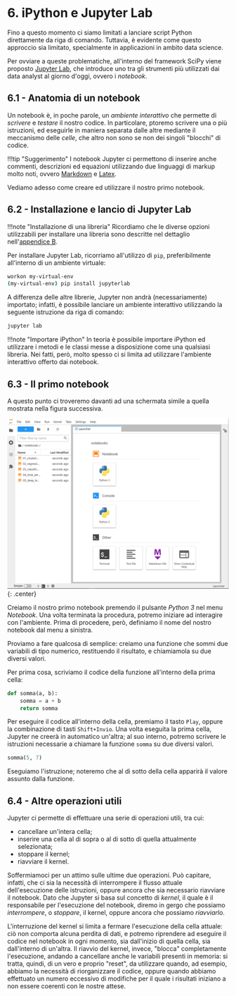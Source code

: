 # 6. iPython e Jupyter Lab

Fino a questo momento ci siamo limitati a lanciare script Python direttamente da riga di comando. Tuttavia, è evidente come questo approccio sia limitato, specialmente in applicazioni in ambito data science.

Per ovviare a queste problematiche, all'interno del framework SciPy viene proposto [Jupyter Lab](https://jupyter.org/),  che introduce uno tra gli strumenti più utilizzati dai data analyst al giorno d'oggi, ovvero i *notebook*.

## 6.1 - Anatomia di un notebook

Un notebook è, in poche parole, un *ambiente interattivo* che permette di *scrivere* e *testare* il nostro codice. In particolare, ptoremo scrivere una o più istruzioni, ed eseguirle in maniera separata dalle altre mediante il meccanismo delle *celle*, che altro non sono se non dei singoli "blocchi" di codice. 

!!!tip "Suggerimento"
	I notebook Jupyter ci permettono di inserire anche commenti, descrizioni ed equazioni utilizzando due linguaggi di markup molto noti, ovvero [Markdown](https://daringfireball.net/projects/markdown/) e [Latex](https://www.latex-project.org/).

Vediamo adesso come creare ed utilizzare il nostro primo notebook.

## 6.2 - Installazione e lancio di Jupyter Lab

!!!note "Installazione di una libreria"
    Ricordiamo che le diverse opzioni utilizzabili per installare una libreria sono descritte nel dettaglio nell'[appendice B](../../appendix/02_libraries/lecture.md).

Per installare Jupyter Lab, ricorriamo all'utilizzo di `pip`, preferibilmente all'interno di un ambiente virtuale:

```sh
workon my-virtual-env
(my-virtual-env) pip install jupyterlab
```

A differenza delle altre librerie, Jupyter non andrà (necessariamente) importato; infatti, è possibile lanciare un ambiente interattivo utilizzando la seguente istruzione da riga di comando:

```sh
jupyter lab
```

!!!note "Importare iPython"
	In teoria è possibile importare iPython ed utilizzare i metodi e le classi messe a disposizione come una qualsiasi libreria. Nei fatti, però, molto spesso ci si limita ad utilizzare l'ambiente interattivo offerto dai notebook.

## 6.3 - Il primo notebook

A questo punto ci troveremo davanti ad una schermata simile a quella mostrata nella figura successiva.

![intro](./images/intro.png){: .center}

Creiamo il nostro primo notebook premendo il pulsante *Python 3* nel menu *Notebook*. Una volta terminata la procedura, potremo iniziare ad interagire con l'ambiente. Prima di procedere, però, definiamo il nome del nostro notebook dal menu a sinistra.

Proviamo a fare qualcosa di semplice: creiamo una funzione che sommi due variabili di tipo numerico, restituendo il risultato, e chiamiamola su due diversi valori.

Per prima cosa, scriviamo il codice della funzione all'interno della prima cella:

```py
def somma(a, b):
	somma = a + b
	return somma
```

Per eseguire il codice all'interno della cella, premiamo il tasto `Play`, oppure la combinazione di tasti `Shift+Invio`. Una volta eseguita la prima cella, Jupyter ne creerà in automatico un'altra; al suo interno, potremo scrivere le istruzioni necessarie a chiamare la funzione `somma` su due diversi valori.

```py
somma(5, 7)
```

Eseguiamo l'istruzione; noteremo che al di sotto della cella apparirà il valore assunto dalla funzione.

## 6.4 - Altre operazioni utili

Jupyter ci permette di effettuare una serie di operazioni utili, tra cui:

* cancellare un'intera cella;
* inserire una cella al di sopra o al di sotto di quella attualmente selezionata;
* stoppare il kernel;
* riavviare il kernel.

Soffermiamoci per un attimo sulle ultime due operazioni. Può capitare, infatti, che ci sia la necessità di interrompere il flusso attuale dell'esecuzione delle istruzioni, oppure ancora che sia necessario riavviare il notebook. Dato che Jupyter si basa sul concetto di *kernel*, il quale è il responsabile per l'esecuzione del notebook, diremo in gergo che possiamo *interrompere*, o *stoppare*, il kernel, oppure ancora che possiamo *riavviarlo*.

L'interruzione del kernel si limita a fermare l'esecuzione della cella attuale: ciò non comporta alcuna perdita di dati, e potremo riprendere ad eseguire il codice nel notebook in ogni momento, sia dall'inizio di quella cella, sia dall'interno di un'altra. Il riavvio del kernel, invece, "blocca" completamente l'esecuzione, andando a cancellare anche le variabili presenti in memoria: si tratta, quindi, di un vero e proprio "reset", da utilizzare quando, ad esempio, abbiamo la necessità di riorganizzare il codice, oppure quando abbiamo effettuato un numero eccessivo di modifiche per il quale i risultati iniziano a non essere coerenti con le nostre attese.

